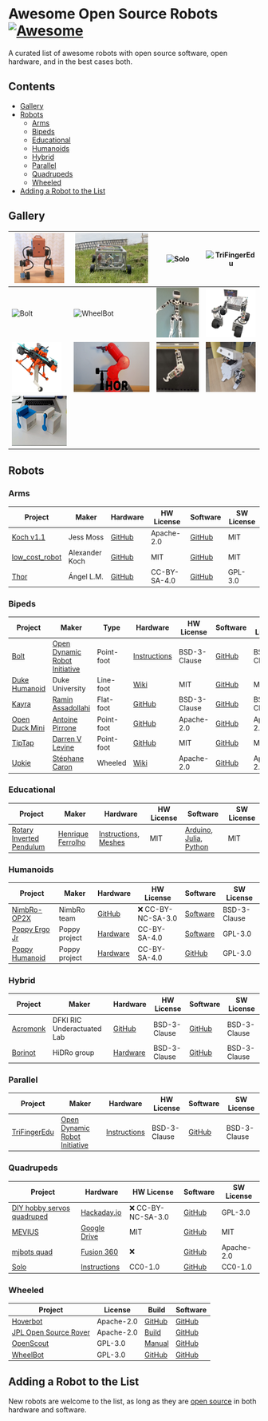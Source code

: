 # Awesome Open Source Robots [![Awesome](https://awesome.re/badge.svg)](https://awesome.re)

A curated list of awesome robots with open source software, open hardware, and in the best cases both.

## Contents

* [Gallery](#gallery)
* [Robots](#robots)
    * [Arms](#arms)
    * [Bipeds](#bipeds)
    * [Educational](#educational)
    * [Humanoids](#humanoids)
    * [Hybrid](#hybrid)
    * [Parallel](#parallel)
    * [Quadrupeds](#quadrupeds)
    * [Wheeled](#wheeled)
* [Adding a Robot to the List](#adding-a-robot-to-the-list)

## Gallery

| <img src="gallery/upkie.jpg" alt="Upkie" height="100"> | <img src="https://github.com/cbedio/OpenScout/blob/main/Documentation/Images/agriscout_incline.png" alt="OpenScout" height="100"> | <img src="https://raw.githubusercontent.com/open-dynamic-robot-initiative/open_robot_actuator_hardware/master/mechanics/quadruped_robot_12dof_v1/images/solo12_8.jpg" alt="Solo" height="100"> | <img src="https://raw.githubusercontent.com/open-dynamic-robot-initiative/open_robot_actuator_hardware/master/mechanics/tri_finger_edu_v1/images/manipulator_platform_1.jpg" alt="TriFingerEdu" height="100"> |
|--|--|--|--|
| <img src="https://raw.githubusercontent.com/open-dynamic-robot-initiative/open_robot_actuator_hardware/master/mechanics/biped_6dof_v1/images/biped_3.jpg" alt="Bolt" height="100"> | <img src="https://user-images.githubusercontent.com/1189580/235462247-90e2f20b-1159-4989-b1c8-911d1e334b7e.png" alt="WheelBot" height="100"> | <img src="gallery/poppy-humanoid.jpg" alt="Poppy Humanoid" height="100"> | <img src="gallery/jpl-open-source-rover.png" alt="JPL Open Source Rover" height="100"> |
| <img src="gallery/borinot.png" alt="Borinot" height="100"> | <img src="https://raw.githubusercontent.com/AngelLM/Thor/cb227b58d3ee1fa9c77efdd04331f981718d7ac2/doc/main.jpg" alt="Thor" height="100"> | <img src="gallery/acromonk.jpg" alt="Acromonk" height="100"> | <img src="gallery/open-duck-mini.jpg" alt="Open Duck Mini" height="100"> |
| <img src="gallery/furuta-pendulum.jpg" alt="Rotary Inverted Pendulum" height="100"> |  |  |  |

## Robots

### Arms

| Project | Maker | Hardware | HW License | Software | SW License |
|---------|-------|----------|------------|----------|------------|
| [Koch v1.1](https://github.com/jess-moss/koch-v1-1) | Jess Moss | [GitHub](https://github.com/jess-moss/koch-v1-1/tree/main/hardware) | Apache-2.0 | [GitHub](https://github.com/AlexanderKoch-Koch/low_cost_robot/blob/main/robot.py) | MIT |
| [low\_cost\_robot](https://tau-robotics.com/robots) | Alexander Koch | [GitHub](https://github.com/AlexanderKoch-Koch/low_cost_robot/tree/main/hardware) | MIT | [GitHub](https://github.com/AlexanderKoch-Koch/low_cost_robot/tree/main/simulation) | MIT |
| [Thor](http://thor.angel-lm.com/) | Ángel L.M. | [GitHub](https://github.com/AngelLM/Thor) | CC-BY-SA-4.0 | [GitHub](https://github.com/AngelLM/grbl/) | GPL-3.0 |

### Bipeds

| Project | Maker | Type | Hardware | HW License | Software | SW License |
|---------|-------|------|----------|------------|----------|------------|
| [Bolt](https://www.youtube.com/watch?v=x2jYQdjT_es) | [Open Dynamic Robot Initiative](https://open-dynamic-robot-initiative.github.io/) | Point-foot | [Instructions](https://github.com/open-dynamic-robot-initiative/open_robot_actuator_hardware/blob/master/mechanics/biped_6dof_v1/README.md#biped-robot-6dof-v1) | BSD-3-Clause | [GitHub](https://github.com/orgs/open-dynamic-robot-initiative/repositories?for=bolt) | BSD-3-Clause |
| [Duke Humanoid](http://www.generalroboticslab.com/blogs/blog/2024-09-29-dukehumanoidv1/index.html) | Duke University | Line-foot | [Wiki](https://sleepy-yoke-a21.notion.site/Duke-Humanoid-V1-38d54de887d1403a82f2367490c45b89) | MIT | [GitHub](https://github.com/generalroboticslab/DukeHumanoidv1) | MIT |
| [Kayra](https://youtu.be/ZpM4JqCai9M) | [Ramin Assadollahi](https://github.com/assadollahi) | Flat-foot | [GitHub](https://github.com/assadollahi/kayra/tree/main/STL) | BSD-3-Clause | [GitHub](https://github.com/assadollahi/kayra) | BSD-3-Clause |
| [Open Duck Mini](https://github.com/apirrone/Open_Duck_Mini) | [Antoine Pirrone](https://github.com/apirrone) | Point-foot | [GitHub](https://github.com/apirrone/Open_Duck_Mini/tree/main/mini_bdx/robots/bdx) | Apache-2.0 | [GitHub](https://github.com/apirrone/Open_Duck_Mini/tree/main) | Apache-2.0 |
| [TipTap](https://hackaday.io/project/163093-tiptap) | [Darren V Levine](https://hackaday.io/darrevlevine) | Point-foot | [GitHub](https://github.com/DarrenLevine/TipTap/tree/master/parts) | MIT | [GitHub](https://github.com/DarrenLevine/TipTap/tree/master/software) | MIT |
| [Upkie](https://hackaday.io/project/185729-upkie-wheeled-biped-robot) | [Stéphane Caron](https://github.com/stephane-caron) | Wheeled | [Wiki](https://github.com/upkie/upkie/wiki) | Apache-2.0 | [GitHub](https://github.com/upkie/upkie) | Apache-2.0 |

### Educational

| Project | Maker | Hardware | HW License | Software | SW License |
|---------|-------|----------|------------|----------|------------|
| [Rotary Inverted Pendulum](https://github.com/ferrolho/rotary-inverted-pendulum/tree/main) | [Henrique Ferrolho](https://github.com/ferrolho) | [Instructions](https://github.com/ferrolho/rotary-inverted-pendulum/blob/main/README.md), [Meshes](https://github.com/ferrolho/rotary-inverted-pendulum/tree/main/meshes) | MIT | [Arduino](https://github.com/ferrolho/rotary-inverted-pendulum/tree/main/RotaryInvertedPendulum-arduino), [Julia](https://github.com/ferrolho/rotary-inverted-pendulum/tree/main/RotaryInvertedPendulum-julia), [Python](https://github.com/ferrolho/rotary-inverted-pendulum/tree/main/RotaryInvertedPendulum-python) | MIT |

### Humanoids

| Project | Maker | Hardware | HW License | Software | SW License |
|---------|-------|----------|------------|----------|------------|
| [NimbRo-OP2X](https://github.com/NimbRo/nimbro-op2) | NimbRo team | [GitHub](https://github.com/NimbRo/nimbro-op2/tree/master/NimbRo-OP2X/CAD) | ❌ CC-BY-NC-SA-3.0 | [Software](https://github.com/NimbRo/nimbro-op-ros?tab=License-1-ov-file#readme) | BSD-3-Clause |
| [Poppy Ergo Jr](https://github.com/poppy-project/poppy-ergo-jr/) | Poppy project | [Hardware](https://github.com/poppy-project/poppy-ergo-jr/tree/master/hardware) | CC-BY-SA-4.0 | [Software](https://github.com/poppy-project/poppy-ergo-jr/tree/master/software) | GPL-3.0 |
| [Poppy Humanoid](https://www.poppy-project.org/en/robots/poppy-humanoid/) | Poppy project | [Hardware](https://github.com/poppy-project/poppy-humanoid/tree/master/hardware) | CC-BY-SA-4.0 | [GitHub](https://github.com/poppy-project/poppy-humanoid/tree/master/software) | GPL-3.0 |

### Hybrid

| Project | Maker | Hardware | HW License | Software | SW License |
|---------|-------|----------|------------|----------|------------|
| [Acromonk](https://github.com/dfki-ric-underactuated-lab/acromonk) | DFKI RIC Underactuated Lab | [GitHub](https://github.com/dfki-ric-underactuated-lab/acromonk/tree/main/hardware) | BSD-3-Clause | [GitHub](https://github.com/dfki-ric-underactuated-lab/acromonk/tree/main/software) | BSD-3-Clause |
| [Borinot](http://www.iri.upc.edu/borinot) | HiDRo group | [Hardware](https://github.com/hidro-iri/Borinot/blob/main/hardware/README.md) | BSD-3-Clause | [GitHub](https://github.com/hidro-iri/Borinot/blob/main/software/README.md) | BSD-3-Clause |

### Parallel

| Project | Maker | Hardware | HW License | Software | SW License |
|---------|-------|----------|------------|----------|------------|
| [TriFingerEdu](https://webdav.tuebingen.mpg.de/trifinger/) | [Open Dynamic Robot Initiative](https://open-dynamic-robot-initiative.github.io/)| [Instructions](https://github.com/open-dynamic-robot-initiative/open_robot_actuator_hardware/blob/master/mechanics/tri_finger_edu_v1/README.md#trifingeredu-v1) | BSD-3-Clause | [GitHub](https://github.com/orgs/open-dynamic-robot-initiative/repositories?for=trifinger_edu) | BSD-3-Clause |

### Quadrupeds

| Project | Hardware | HW License | Software | SW License |
|---------|----------|------------|----------|------------|
| [DIY hobby servos quadruped](https://hackaday.io/project/171456-diy-hobby-servos-quadruped-robot) | [Hackaday.io](https://hackaday.io/project/171456/instructions) | ❌ CC-BY-NC-SA-3.0 | [GitHub](https://github.com/miguelasd688/4-legged-robot-model) | GPL-3.0 |
| [MEVIUS](https://haraduka.github.io/mevius-hardware/) | [Google Drive](https://drive.google.com/drive/folders/18i6CWtUG8fkY0rCcbjN5WiUYItjIX0WM) | MIT | [GitHub](https://github.com/haraduka/mevius) | MIT |
| [mjbots quad](https://hackaday.io/project/167845-mjbots-quad) | [Fusion 360](https://myhub.autodesk360.com/ue2cb4876/g/shares/SH56a43QTfd62c1cd968fcf1b110c6f45fbb) | ❌ | [GitHub](https://github.com/mjbots/quad/) | Apache-2.0 |
| [Solo](https://www.youtube.com/watch?v=VjpmQ9MsLKg) | [Instructions](https://github.com/open-dynamic-robot-initiative/open_robot_actuator_hardware/blob/master/mechanics/quadruped_robot_12dof_v1/README.md#quadruped-robot-12dof-v1) | CC0-1.0 |  [GitHub](https://github.com/orgs/open-dynamic-robot-initiative/repositories?for=solo) | CC0-1.0 |

### Wheeled

| Project | License | Build | Software |
|---------|---------|-------|----------|
| [Hoverbot](https://www.youtube.com/watch?v=syxE1NEU7lw) | Apache-2.0 | [GitHub](https://github.com/mjbots/hoverbot/blob/main/BOM.md) | [GitHub](https://github.com/mjbots/hoverbot/) |
| [JPL Open Source Rover](https://open-source-rover.readthedocs.io/en/latest/) | Apache-2.0 | [Build](https://github.com/nasa-jpl/open-source-rover#rover-build-roadmap) | [GitHub](https://github.com/nasa-jpl/osr-rover-code) |
| [OpenScout](https://hackaday.com/2022/09/26/robotic-platform-is-open-sourced-and-user-friendly/) | GPL-3.0 | [Manual](https://github.com/cbedio/OpenScout/blob/main/Documentation/CAD_Files/Instruction_Manual/InstructionManual.pdf) | [GitHub](https://github.com/cbedio/OpenScout) |
| [WheelBot](https://sites.google.com/view/wheelbot) | GPL-3.0 | [GitHub](https://github.com/AndReGeist/wheelbot-v2.5) | [GitHub](https://github.com/AndReGeist/wheelbot-v2.5/tree/main/firmware) |

## Adding a Robot to the List

New robots are welcome to the list, as long as they are [open source](CONTRIBUTING.md) in both hardware and software.
